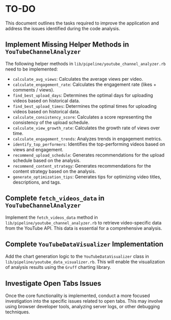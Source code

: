 # TO-DO

This document outlines the tasks required to improve the application and address the issues identified during the code analysis.

## Implement Missing Helper Methods in `YouTubeChannelAnalyzer`

The following helper methods in `lib/pipeline/youtube_channel_analyzer.rb` need to be implemented:

-   `calculate_avg_views`: Calculates the average views per video.
-   `calculate_engagement_rate`: Calculates the engagement rate (likes + comments / views).
-   `find_best_upload_days`: Determines the optimal days for uploading videos based on historical data.
-   `find_best_upload_times`: Determines the optimal times for uploading videos based on historical data.
-   `calculate_consistency_score`: Calculates a score representing the consistency of the upload schedule.
-   `calculate_view_growth_rate`: Calculates the growth rate of views over time.
-   `calculate_engagement_trends`: Analyzes trends in engagement metrics.
-   `identify_top_performers`: Identifies the top-performing videos based on views and engagement.
-   `recommend_upload_schedule`: Generates recommendations for the upload schedule based on the analysis.
-   `recommend_content_strategy`: Generates recommendations for the content strategy based on the analysis.
-   `generate_optimization_tips`: Generates tips for optimizing video titles, descriptions, and tags.

## Complete `fetch_videos_data` in `YouTubeChannelAnalyzer`

Implement the `fetch_videos_data` method in `lib/pipeline/youtube_channel_analyzer.rb` to retrieve video-specific data from the YouTube API. This data is essential for a comprehensive analysis.

## Complete `YouTubeDataVisualizer` Implementation

Add the chart generation logic to the `YouTubeDataVisualizer` class in `lib/pipeline/youtube_data_visualizer.rb`. This will enable the visualization of analysis results using the `Gruff` charting library.

## Investigate Open Tabs Issues

Once the core functionality is implemented, conduct a more focused investigation into the specific issues related to open tabs. This may involve using browser developer tools, analyzing server logs, or other debugging techniques.